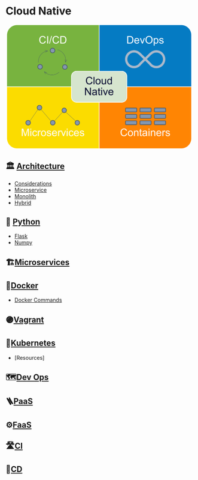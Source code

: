 # Cloud Native

<img src="https://raw.githubusercontent.com/moisestech/cloud-native-foundations/master/assets/images/diagrams/cloud-native-diagram_1.png" width="500px" style="max-width: 500px; border-radius: 30px;"/>

## 🏛 [Architecture](https://github.com/moisestech/cloud-native-foundations/blob/master/cloud-native/architecture/_arch.md)

- [Considerations]()
- [Microservice]()
- [Monolith]()
- [Hybrid]()

## 🐍 [Python](https://github.com/moisestech/cloud-native-foundations/blob/master/cloud-native/python/_python.md)

- [Flask]()
- [Numpy]()

## 🏗️[Microservices](https://github.com/moisestech/cloud-native-foundations/blob/master/cloud-native/microservices/_microservices.md)

## 🐳[Docker](https://github.com/moisestech/cloud-native-foundations/blob/master/cloud-native/docker/_docker.md)

- [Docker Commands]()

## 🟣[Vagrant](https://github.com/moisestech/cloud-native-foundations/blob/master/cloud-native/vagrant/_vagrant.md)

## 🐙[Kubernetes](https://github.com/moisestech/cloud-native-foundations/blob/master/cloud-native/kubernetes/_kubernetes.md)

- [Resources]

## 🗺️[Dev Ops](https://github.com/moisestech/cloud-native-foundations/blob/master/cloud-native/devops/_devops.md)

## 🪜[PaaS](https://github.com/moisestech/cloud-native-foundations/blob/master/cloud-native/paas/_paas.md)

## ⚙️[FaaS](https://github.com/moisestech/cloud-native-foundations/blob/master/cloud-native/faas/_faas.md)

## 🛣️[CI](https://github.com/moisestech/cloud-native-foundations/blob/master/cloud-native/ci/_ci.md)

## 🚀[CD](https://github.com/moisestech/cloud-native-foundations/blob/master/cloud-native/cd/_cd.md)
